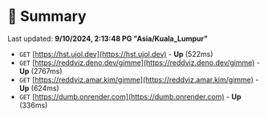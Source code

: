 # 📖 Summary
Last updated: **9/10/2024, 2:13:48 PG "Asia/Kuala_Lumpur"**

- `GET` [https://hst.ujol.dev](https://hst.ujol.dev) - **Up** (522ms)
- `GET` [https://reddviz.deno.dev/gimme](https://reddviz.deno.dev/gimme) - **Up** (2767ms)
- `GET` [https://reddviz.amar.kim/gimme](https://reddviz.amar.kim/gimme) - **Up** (624ms)
- `GET` [https://dumb.onrender.com](https://dumb.onrender.com) - **Up** (336ms)
